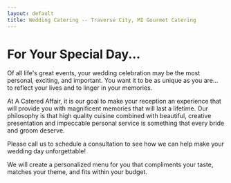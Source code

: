 ```yaml
---
layout: default
title: Wedding Catering -- Traverse City, MI Gourmet Catering
---
```


# For Your Special Day...

Of all life's great events, your wedding celebration may be the most personal, exciting, and important. You want it to be as unique as you are... to reflect your lives and to linger in your memories.

At A Catered Affair, it is our goal to make your reception an experience that will provide you with magnificent memories that will last a lifetime. Our philosophy is that high quality cuisine combined with beautiful, creative presentation and impeccable personal service is something that every bride and groom deserve.

Please call us to schedule a consultation to see how we can help make your wedding day unforgettable!

We will create a personalized menu for you that compliments your taste, matches your theme, and fits within your budget.

